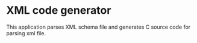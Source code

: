 XML code generator
==================

This application parses XML schema file and generates C source code for parsing xml file.
